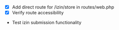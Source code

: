 - [x] Add direct route for /izin/store in routes/web.php
- [x] Verify route accessibility
- Test izin submission functionality
